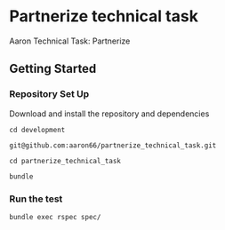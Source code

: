 # Partnerize technical task
Aaron Technical Task: Partnerize

## Getting Started

### Repository Set Up

Download and install the repository and dependencies

`cd development`

`git@github.com:aaron66/partnerize_technical_task.git`

`cd partnerize_technical_task`

`bundle`

### Run the test

`bundle exec rspec spec/`

